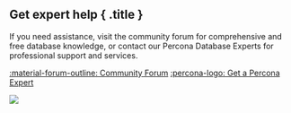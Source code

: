

<div data-banner markdown>

## Get expert help { .title }

If you need assistance, visit the community forum for comprehensive and free database knowledge, or contact our Percona Database Experts for professional support and services.

<div class="actions" markdown>

[:material-forum-outline: Community Forum](https://forums.percona.com/c/mongodb/percona-distribution-for-mongodb/43) [:percona-logo: Get a Percona Expert](https://www.percona.com/about/contact)

</div>
 <img referrerpolicy="no-referrer-when-downgrade" src="https://static.scarf.sh/a.png?x-pxid=cffd47da-0145-414b-b946-dc5693f50e95" />
</div>

